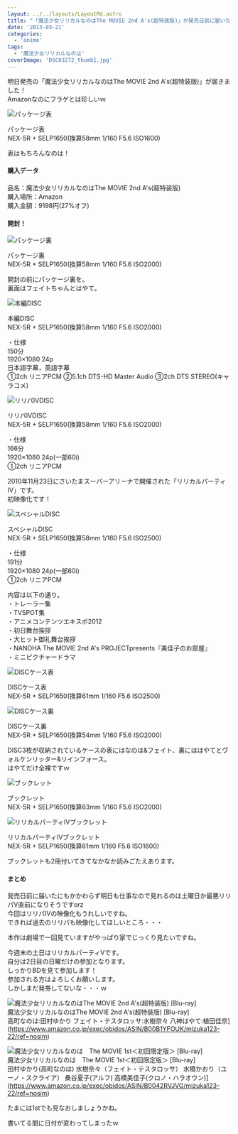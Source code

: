 ```yaml
---
layout: ../../layouts/LayoutMd.astro
title: "「魔法少女リリカルなのはThe MOVIE 2nd A's(超特装版)」が発売日前に届いた！"
date: '2013-03-21'
categories:
  - 'anime'
tags:
  - '魔法少女リリカルなのは'
coverImage: 'DSC03272_thumb1.jpg'
---
```


明日発売の「魔法少女リリカルなのはThe MOVIE 2nd A's(超特装版)」が届きました！  
Amazonなのにフラゲとは珍しいｗ

![パッケージ表](/archive/images/DSC03272_thumb.jpg 'パッケージ表')

パッケージ表  
NEX-5R + SELP1650(換算58mm 1/160 F5.6 ISO1600)

表はもちろんなのは！

#### 購入データ

品名：魔法少女リリカルなのはThe MOVIE 2nd A's(超特装版)  
購入場所：Amazon  
購入金額：9198円(27%オフ)

#### 開封！

![パッケージ裏](/archive/images/DSC03273_thumb.jpg 'パッケージ裏')

パッケージ裏  
NEX-5R + SELP1650(換算58mm 1/160 F5.6 ISO2000)

開封の前にパッケージ裏を。  
裏面はフェイトちゃんとはやて。

![本編DISC](/archive/images/DSC03274_thumb.jpg '本編DISC')

本編DISC  
NEX-5R + SELP1650(換算58mm 1/160 F5.6 ISO2000)

・仕様  
150分  
1920×1080 24p  
日本語字幕，英語字幕  
①2ch リニアPCM ②5.1ch DTS-HD Master Audio ③2ch DTS STEREO(キャラコメ)

![リリパⅣDISC](/archive/images/DSC03275_thumb.jpg 'リリパⅣDISC')

リリパⅣDISC  
NEX-5R + SELP1650(換算58mm 1/160 F5.6 ISO2000)

・仕様  
166分  
1920×1080 24p(一部60i)  
①2ch リニアPCM

2010年11月23日にさいたまスーパーアリーナで開催された「リリカルパーティⅣ」です。  
初映像化です！

![スペシャルDISC](/archive/images/DSC03276_thumb.jpg 'スペシャルDISC')

スペシャルDISC  
NEX-5R + SELP1650(換算58mm 1/160 F5.6 ISO2500)

・仕様  
191分  
1920×1080 24p(一部60i)  
①2ch リニアPCM

内容は以下の通り。  
・トレーラー集  
・TVSPOT集  
・アニメコンテンツエキスポ2012  
・初日舞台挨拶  
・大ヒット御礼舞台挨拶  
・NANOHA The MOVIE 2nd A's PROJECTpresents『美佳子のお部屋』  
・ミニピクチャードラマ

![DISCケース表](/archive/images/DSC03277_thumb.jpg 'DISCケース表')

DISCケース表  
NEX-5R + SELP1650(換算61mm 1/160 F5.6 ISO2500)

![DISCケース裏](/archive/images/DSC03280_thumb.jpg 'DISCケース裏')

DISCケース裏  
NEX-5R + SELP1650(換算54mm 1/160 F5.6 ISO2000)

DISC3枚が収納されているケースの表にはなのは&フェイト、裏にははやてとヴォルケンリッター&リインフォース。  
はやてだけ全裸ですｗ

![ブックレット](/archive/images/DSC03278_thumb.jpg 'ブックレット')

ブックレット  
NEX-5R + SELP1650(換算63mm 1/160 F5.6 ISO2000)

![リリカルパーティⅣブックレット](/archive/images/DSC03279_thumb.jpg 'リリカルパーティⅣブックレット')

リリカルパーティⅣブックレット  
NEX-5R + SELP1650(換算61mm 1/160 F5.6 ISO1600)

ブックレットも2冊付いてきてなかなか読みごたえあります。

#### まとめ

発売日前に届いたにもかかわらず明日も仕事なので見れるのは土曜日か最悪リリパⅤ直前になりそうですorz  
今回はリリパⅣの映像化もうれしいですね。  
できれば過去のリリパも映像化してほしいところ・・・

本作は劇場で一回見ていますがやっぱり家でじっくり見たいですね。

今週末の土日はリリカルパーティⅤです。  
自分は2日目の日曜だけの参加となります。  
しっかりBDを見て参加します！  
参加される方はよろしくお願いします。  
しかしまだ発券してないな・・・ｗ

![魔法少女リリカルなのはThe MOVIE 2nd A's(超特装版) [Blu-ray]](/archive/images/612IabvjaLL._SL160_.jpg)  
魔法少女リリカルなのはThe MOVIE 2nd A's(超特装版) \[Blu-ray\]  
高町なのは:田村ゆかり フェイト・テスタロッサ:水樹奈々 八神はやて:植田佳奈](https://www.amazon.co.jp/exec/obidos/ASIN/B00B1YFOUK/mizuka123-22/ref=nosim)

![魔法少女リリカルなのは　The MOVIE  1st＜初回限定版＞ [Blu-ray]](/archive/images/6163Y%2BA4JxL._SL160_.jpg)  
魔法少女リリカルなのは　The MOVIE 1st＜初回限定版＞ \[Blu-ray\]  
田村ゆかり(高町なのは) 水樹奈々（フェイト・テスタロッサ） 水橋かおり（ユーノ・スクライア） 桑谷夏子(アルフ) 高橋美佳子(クロノ・ハラオウン)](https://www.amazon.co.jp/exec/obidos/ASIN/B0042RVJVG/mizuka123-22/ref=nosim)

たまには1stでも見なおしましょうかね。

書いてる間に日付が変わってしまったｗ
